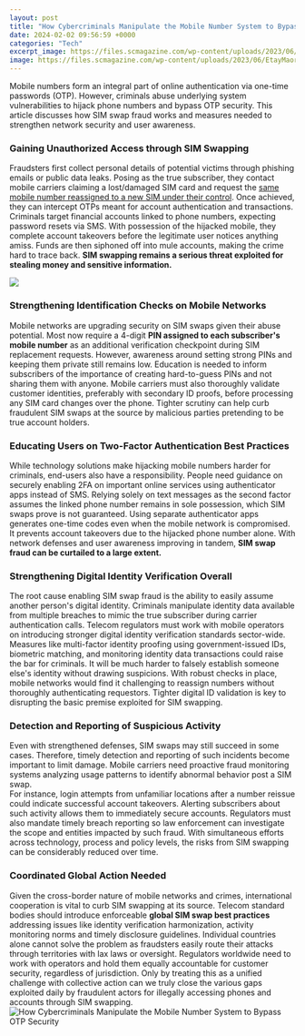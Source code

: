 ```yaml
---
layout: post
title: "How Cybercriminals Manipulate the Mobile Number System to Bypass OTP Security"
date: 2024-02-02 09:56:59 +0000
categories: "Tech"
excerpt_image: https://files.scmagazine.com/wp-content/uploads/2023/06/EtayMaorCol-e1686254391672.jpg
image: https://files.scmagazine.com/wp-content/uploads/2023/06/EtayMaorCol-e1686254391672.jpg
---
```


Mobile numbers form an integral part of online authentication via one-time passwords (OTP). However, criminals abuse underlying system vulnerabilities to hijack phone numbers and bypass OTP security. This article discusses how SIM swap fraud works and measures needed to strengthen network security and user awareness.
### Gaining Unauthorized Access through SIM Swapping
Fraudsters first collect personal details of potential victims through phishing emails or public data leaks. Posing as the true subscriber, they contact mobile carriers claiming a lost/damaged SIM card and request the [same mobile number reassigned to a new SIM under their control](https://store.fi.io.vn/collection/alegre). Once achieved, they can intercept OTPs meant for account authentication and transactions. 
Criminals target financial accounts linked to phone numbers, expecting password resets via SMS. With possession of the hijacked mobile, they complete account takeovers before the legitimate user notices anything amiss. Funds are then siphoned off into mule accounts, making the crime hard to trace back. **SIM swapping remains a serious threat exploited for stealing money and sensitive information.**

![](https://blogapp.bitdefender.com/hotforsecurity/content/images/2022/12/Your-phone-number-got-leaked-Here-s-what-cybercriminals-can-do-with-it-and-how-you-can-stop-them.jpg)
### Strengthening Identification Checks on Mobile Networks  
Mobile networks are upgrading security on SIM swaps given their abuse potential. Most now require a 4-digit **PIN assigned to each subscriber's mobile number** as an additional verification checkpoint during SIM replacement requests. However, awareness around setting strong PINs and keeping them private still remains low.
Education is needed to inform subscribers of the importance of creating hard-to-guess PINs and not sharing them with anyone. Mobile carriers must also thoroughly validate customer identities, preferably with secondary ID proofs, before processing any SIM card changes over the phone. Tighter scrutiny can help curb fraudulent SIM swaps at the source by malicious parties pretending to be true account holders.
### Educating Users on Two-Factor Authentication Best Practices
While technology solutions make hijacking mobile numbers harder for criminals, end-users also have a responsibility. People need guidance on securely enabling 2FA on important online services using authenticator apps instead of SMS. 
Relying solely on text messages as the second factor assumes the linked phone number remains in sole possession, which SIM swaps prove is not guaranteed. Using separate authenticator apps generates one-time codes even when the mobile network is compromised. It prevents account takeovers due to the hijacked phone number alone. With network defenses and user awareness improving in tandem, **SIM swap fraud can be curtailed to a large extent.**
### Strengthening Digital Identity Verification Overall   
The root cause enabling SIM swap fraud is the ability to easily assume another person's digital identity. Criminals manipulate identity data available from multiple breaches to mimic the true subscriber during carrier authentication calls. Telecom regulators must work with mobile operators on introducing stronger digital identity verification standards sector-wide. 
Measures like multi-factor identity proofing using government-issued IDs, biometric matching, and monitoring identity data transactions could raise the bar for criminals. It will be much harder to falsely establish someone else's identity without drawing suspicions. With robust checks in place, mobile networks would find it challenging to reassign numbers without thoroughly authenticating requestors. Tighter digital ID validation is key to disrupting the basic premise exploited for SIM swapping.
### Detection and Reporting of Suspicious Activity
Even with strengthened defenses, SIM swaps may still succeed in some cases. Therefore, timely detection and reporting of such incidents become important to limit damage. Mobile carriers need proactive fraud monitoring systems analyzing usage patterns to identify abnormal behavior post a SIM swap.  
For instance, login attempts from unfamiliar locations after a number reissue could indicate successful account takeovers. Alerting subscribers about such activity allows them to immediately secure accounts. Regulators must also mandate timely breach reporting so law enforcement can investigate the scope and entities impacted by such fraud. With simultaneous efforts across technology, process and policy levels, the risks from SIM swapping can be considerably reduced over time.
### Coordinated Global Action Needed
Given the cross-border nature of mobile networks and crimes, international cooperation is vital to curb SIM swapping at its source. Telecom standard bodies should introduce enforceable **global SIM swap best practices** addressing issues like identity verification harmonization, activity monitoring norms and timely disclosure guidelines. 
Individual countries alone cannot solve the problem as fraudsters easily route their attacks through territories with lax laws or oversight. Regulators worldwide need to work with operators and hold them equally accountable for customer security, regardless of jurisdiction. Only by treating this as a unified challenge with collective action can we truly close the various gaps exploited daily by fraudulent actors for illegally accessing phones and accounts through SIM swapping.
![How Cybercriminals Manipulate the Mobile Number System to Bypass OTP Security](https://files.scmagazine.com/wp-content/uploads/2023/06/EtayMaorCol-e1686254391672.jpg)